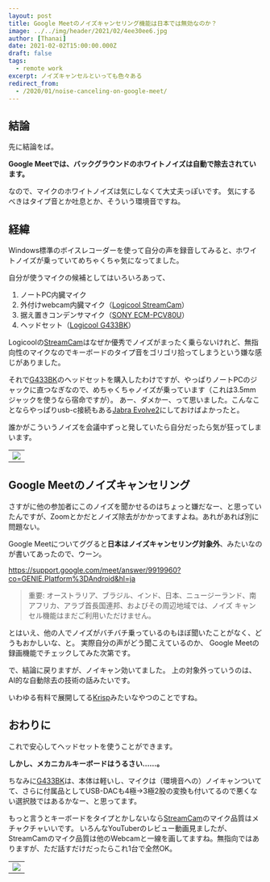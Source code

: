 ```yaml
---
layout: post
title: Google Meetのノイズキャンセリング機能は日本では無効なのか？
image: ../../img/header/2021/02/4ee30ee6.jpg
author: [Thanai]
date: 2021-02-02T15:00:00.000Z
draft: false
tags:
  - remote work
excerpt: ノイズキャンセルといっても色々ある
redirect_from:
  - /2020/01/noise-canceling-on-google-meet/
---
```


## 結論

先に結論をば。

**Google Meetでは、バックグラウンドのホワイトノイズは自動で除去されています。**

なので、マイクのホワイトノイズは気にしなくて大丈夫っぽいです。
気にするべきはタイプ音とか吐息とか、そういう環境音ですね。

## 経緯

Windows標準のボイスレコーダーを使って自分の声を録音してみると、ホワイトノイズが乗っていてめちゃくちゃ気になってました。

自分が使うマイクの候補としてはいろいろあって、

1. ノートPC内臓マイク
1. 外付けwebcam内臓マイク（[Logicool StreamCam](https://amzn.to/3apcuLL)）
1. 据え置きコンデンサマイク（[SONY ECM-PCV80U](https://amzn.to/3tjd8mC)）
1. ヘッドセット（[Logicool G433BK](https://amzn.to/3oHic0w)）

Logicoolの[StreamCam](https://amzn.to/3apcuLL)はなぜか優秀でノイズがまったく乗らないけれど、無指向性のマイクなのでキーボードのタイプ音をゴリゴリ拾ってしまうという嫌な感じがありました。

それで[G433BK](https://amzn.to/3oHic0w)のヘッドセットを購入したわけですが、やっぱりノートPCのジャックに直つなぎなので、めちゃくちゃノイズが乗っています（これは3.5mmジャックを使うなら宿命ですが）。
あー、ダメかー、って思いました。こんなことならやっぱりusb-c接続もある[Jabra Evolve2](https://amzn.to/3rk3puJ)にしておけばよかったと。

誰かがこういうノイズを会議中ずっと発していたら自分だったら気が狂ってしまいます。

<table><tr>
  <td style="border:0px;">
    <a href="https://amzn.to/3oHic0w" target="_blank"><img border="0" src="//ws-fe.amazon-adsystem.com/widgets/q?_encoding=UTF8&ASIN=B071GBFYT4&Format=_SL160_&ID=AsinImage&MarketPlace=JP&ServiceVersion=20070822&WS=1&tag=dev00d-22&language=ja_JP" ></a>
  </td>
</tr></table>

## Google Meetのノイズキャンセリング

さすがに他の参加者にこのノイズを聞かせるのはちょっと嫌だなー、と思っていたんですが、Zoomとかだとノイズ除去がかかってますよね。あれがあれば別に問題ない。

Google Meetについてググると**日本はノイズキャンセリング対象外**、みたいなのが書いてあったので、ウーン。

https://support.google.com/meet/answer/9919960?co=GENIE.Platform%3DAndroid&hl=ja

> 重要: オーストラリア、ブラジル、インド、日本、ニュージーランド、南アフリカ、アラブ首長国連邦、およびその周辺地域では、ノイズ キャンセル機能はまだご利用いただけません。

とはいえ、他の人でノイズがバチバチ乗っているのもほぼ聞いたことがなく、どうもおかしいな、と。
実際自分の声がどう聞こえているのか、 Google Meetの録画機能でチェックしてみた次第です。

で、結論に戻りますが、ノイキャン効いてました。
上の対象外っていうのは、AI的な自動除去の技術の話みたいです。

いわゆる有料で展開してる[Krisp](https://jp.vcube.com/service/krisp)みたいなやつのことですね。

## おわりに

これで安心してヘッドセットを使うことができます。

**しかし、メカニカルキーボードはうるさい……。**

ちなみに[G433BK](https://amzn.to/3oHic0w)は、本体は軽いし、マイクは（環境音への）ノイキャンついてて、さらに付属品としてUSB-DACも4極→3極2股の変換も付いてるので悪くない選択肢ではあるかなー、と思ってます。

もっと言うとキーボードをタイプとかしないなら[StreamCam](https://amzn.to/3apcuLL)のマイク品質はメチャクチャいいです。
いろんなYouTuberのレビュー動画見ましたが、StreamCamのマイク品質は他のWebcamと一線を画してますね。無指向ではありますが、ただ話すだけだったらこれ1台で全然OK。

<table><tr><td style="border:0px;">
  <a href="https://amzn.to/3apcuLL" target="_blank"><img border="0" src="//ws-fe.amazon-adsystem.com/widgets/q?_encoding=UTF8&ASIN=B086R71LGW&Format=_SL160_&ID=AsinImage&MarketPlace=JP&ServiceVersion=20070822&WS=1&tag=dev00d-22&language=ja_JP" ></a>
</td></tr></table>
